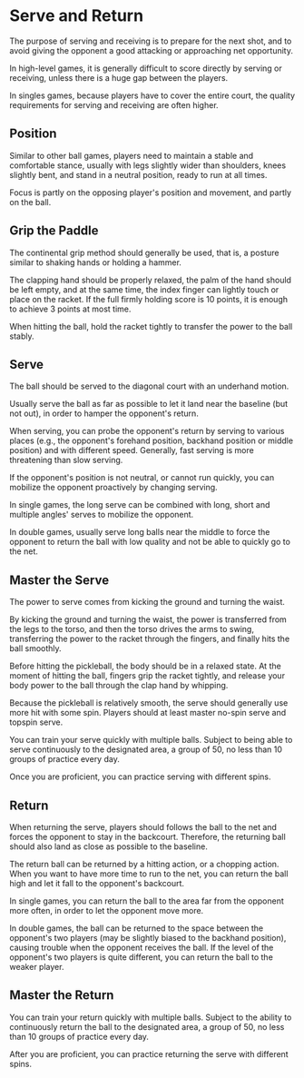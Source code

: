 # Serve and Return

The purpose of serving and receiving is to prepare for the next shot, and to avoid giving the opponent a good attacking or approaching net opportunity.

In high-level games, it is generally difficult to score directly by serving or receiving, unless there is a huge gap between the players.

In singles games, because players have to cover the entire court, the quality requirements for serving and receiving are often higher.

## Position

Similar to other ball games, players need to maintain a stable and comfortable stance, usually with legs slightly wider than shoulders, knees slightly bent, and stand in a neutral position, ready to run at all times. 

Focus is partly on the opposing player's position and movement, and partly on the ball.

## Grip the Paddle

The continental grip method should generally be used, that is, a posture similar to shaking hands or holding a hammer.

The clapping hand should be properly relaxed, the palm of the hand should be left empty, and at the same time, the index finger can lightly touch or place on the racket. If the full firmly holding score is 10 points, it is enough to achieve 3 points at most time.

When hitting the ball, hold the racket tightly to transfer the power to the ball stably.

## Serve

The ball should be served to the diagonal court with an underhand motion. 

Usually serve the ball as far as possible to let it land near the baseline (but not out), in order to hamper the opponent's return. 

When serving, you can probe the opponent's return by serving to various places (e.g., the opponent's forehand position, backhand position or middle position) and with different speed. Generally, fast serving is more threatening than slow serving.

If the opponent's position is not neutral, or cannot run quickly, you can mobilize the opponent proactively by changing serving.

In single games, the long serve can be combined with long, short and multiple angles' serves to mobilize the opponent.

In double games, usually serve long balls near the middle to force the opponent to return the ball with low quality and not be able to quickly go to the net.

## Master the Serve

The power to serve comes from kicking the ground and turning the waist.

By kicking the ground and turning the waist, the power is transferred from the legs to the torso, and then the torso drives the arms to swing, transferring the power to the racket through the fingers, and finally hits the ball smoothly.

Before hitting the pickleball, the body should be in a relaxed state. At the moment of hitting the ball, fingers grip the racket tightly, and release your body power to the ball through the clap hand by whipping.

Because the pickleball is relatively smooth, the serve should generally use more hit with some spin. Players should at least master no-spin serve and topspin serve.

You can train your serve quickly with multiple balls. Subject to being able to serve continuously to the designated area, a group of 50, no less than 10 groups of practice every day.

Once you are proficient, you can practice serving with different spins.

## Return

When returning the serve, players should follows the ball to the net and forces the opponent to stay in the backcourt. Therefore, the returning ball should also land as close as possible to the baseline. 

The return ball can be returned by a hitting action, or a chopping action. When you want to have more time to run to the net, you can return the ball high and let it fall to the opponent's backcourt.

In single games, you can return the ball to the area far from the opponent more often, in order to let the opponent move more.

In double games, the ball can be returned to the space between the opponent's two players (may be slightly biased to the backhand position), causing trouble when the opponent receives the ball. If the level of the opponent's two players is quite different, you can return the ball to the weaker player.

## Master the Return

You can train your return quickly with multiple balls. Subject to the ability to continuously return the ball to the designated area, a group of 50, no less than 10 groups of practice every day.

After you are proficient, you can practice returning the serve with different spins.